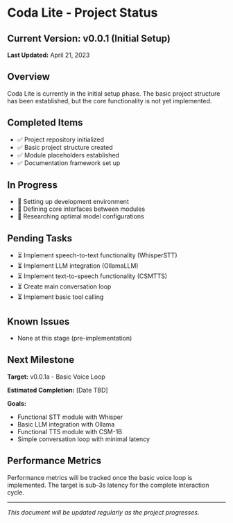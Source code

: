 # Coda Lite - Project Status

## Current Version: v0.0.1 (Initial Setup)

**Last Updated:** April 21, 2023

## Overview

Coda Lite is currently in the initial setup phase. The basic project structure has been established, but the core functionality is not yet implemented.

## Completed Items

- ✅ Project repository initialized
- ✅ Basic project structure created
- ✅ Module placeholders established
- ✅ Documentation framework set up

## In Progress

- 🔄 Setting up development environment
- 🔄 Defining core interfaces between modules
- 🔄 Researching optimal model configurations

## Pending Tasks

- ⏳ Implement speech-to-text functionality (WhisperSTT)
- ⏳ Implement LLM integration (OllamaLLM)
- ⏳ Implement text-to-speech functionality (CSMTTS)
- ⏳ Create main conversation loop
- ⏳ Implement basic tool calling

## Known Issues

- None at this stage (pre-implementation)

## Next Milestone

**Target:** v0.0.1a - Basic Voice Loop

**Estimated Completion:** [Date TBD]

**Goals:**
- Functional STT module with Whisper
- Basic LLM integration with Ollama
- Functional TTS module with CSM-1B
- Simple conversation loop with minimal latency

## Performance Metrics

Performance metrics will be tracked once the basic voice loop is implemented. The target is sub-3s latency for the complete interaction cycle.

---

*This document will be updated regularly as the project progresses.*
